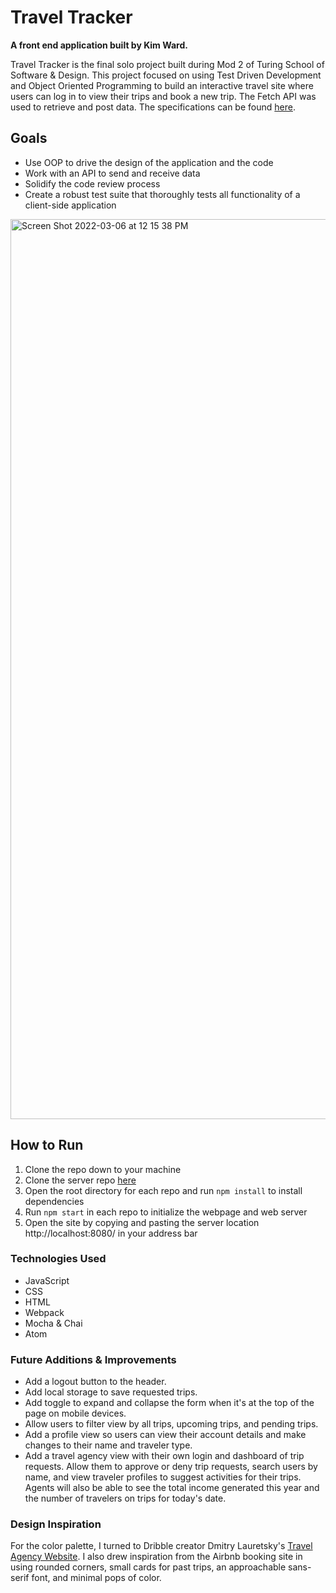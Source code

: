 # Travel Tracker

**A front end application built by Kim Ward.**

Travel Tracker is the final solo project built during Mod 2 of Turing School of Software & Design. This project focused on using Test Driven Development and Object Oriented Programming to build an interactive travel site where users can log in to view their trips and book a new trip. The Fetch API was used to retrieve and post data. The specifications can be found [here](https://frontend.turing.edu/projects/travel-tracker.html).

## Goals

- Use OOP to drive the design of the application and the code
- Work with an API to send and receive data
- Solidify the code review process
- Create a robust test suite that thoroughly tests all functionality of a client-side application

<img width="1440" alt="Screen Shot 2022-03-06 at 12 15 38 PM" src="https://user-images.githubusercontent.com/79027364/156936358-06fd6d74-f797-4ddc-bd4a-9103c84deb77.png">

## How to Run
1. Clone the repo down to your machine
2. Clone the server repo [here](https://github.com/turingschool-examples/travel-tracker-api)
3. Open the root directory for each repo and run `npm install` to install dependencies
4. Run `npm start` in each repo to initialize the webpage and web server
5. Open the site by copying and pasting the server location http://localhost:8080/ in your address bar

### Technologies Used
- JavaScript
- CSS
- HTML
- Webpack
- Mocha & Chai
- Atom

### Future Additions & Improvements
- Add a logout button to the header.
- Add local storage to save requested trips.
- Add toggle to expand and collapse the form when it's at the top of the page on mobile devices.
- Allow users to filter view by all trips, upcoming trips, and pending trips.
- Add a profile view so users can view their account details and make changes to their name and traveler type.
- Add a travel agency view with their own login and dashboard of trip requests. Allow them to approve or deny trip requests, search users by name, and view traveler profiles to suggest activities for their trips. Agents will also be able to see the total income generated this year and the number of travelers on trips for today's date.

### Design Inspiration
For the color palette, I turned to Dribble creator Dmitry Lauretsky's [Travel Agency Website](https://dribbble.com/shots/15163981-Travel-Agency-Website). I also drew inspiration from the Airbnb booking site in using rounded corners, small cards for past trips, an approachable sans-serif font, and minimal pops of color.

<!-- ---

## Linting Your Code

Run the command in your terminal `npm run lint` to run the linter on your JavaScript code. There will be errors and warnings right from the start in this starter kit - the linter is still running successfully.

Your linter will look at the JavaScript files you have within the `src` directory and the `test` directory.

## Deploying to GitHub Pages

_If you are finished with the functionality and testing of your project_, then you can consider deploying your project to the web! This way anyone can play it without cloning down your repo.

[GitHub Pages](https://pages.github.com/) is a great way to deploy your project to the web. Don't worry about this until your project is free of bugs and well tested!

If you _are_ done, you can follow [this procedure](./gh-pages-procedure.md) to get your project live on GitHub Pages. -->
